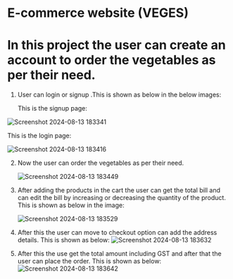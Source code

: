 # E-commerce website (VEGES)

# In this project the user can create an account to order the vegetables as per their need.

1.  User can login or signup .This is shown as below in the below images:

    This is the signup page:





    

   ![Screenshot 2024-08-13 183341](https://github.com/user-attachments/assets/3e8bd9dc-102f-4ca0-9bbd-f1bac17b06d1)                                                          


   This is the login page:








   ![Screenshot 2024-08-13 183416](https://github.com/user-attachments/assets/30447143-8cc3-4d34-b1b8-1c529e5715fa)


      
2.  Now the user can order the vegetables as per their need.

     ![Screenshot 2024-08-13 183449](https://github.com/user-attachments/assets/98c12950-5b7d-4a92-bfea-6fe111c32827)



      
3.  After adding the products in the cart the user can get the total bill and can edit the bill by increasing or decreasing the quantity of the product.
    This is shown as below in the image:

      ![Screenshot 2024-08-13 183529](https://github.com/user-attachments/assets/eeae2cbf-b308-460e-90ad-874cef632ae2)

    
     
4.  After this the user can move to checkout option can add the address details.
     This is shown as below:
           ![Screenshot 2024-08-13 183632](https://github.com/user-attachments/assets/24e79f5c-0c27-47f0-9edf-2c3e60778d71)

             
5. After this the use get the total amount including GST and after that the user can place the order.
   This is shown as below:
        ![Screenshot 2024-08-13 183642](https://github.com/user-attachments/assets/0c27f684-cf8a-4d4b-a058-7f25246be596)

    










